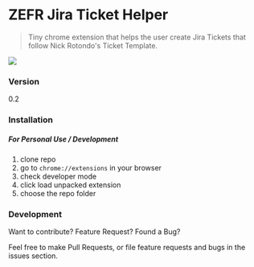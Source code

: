 # ZEFR Jira Ticket Helper
> Tiny chrome extension that helps the user create Jira Tickets that follow Nick Rotondo's Ticket Template.

![](http://imgur.com/a/6PeEo)

### Version
0.2

### Installation

##### For Personal Use / Development
1. clone repo
2. go to `chrome://extensions` in your browser
3. check developer mode
4. click load unpacked extension
5. choose the repo folder

### Development

Want to contribute? Feature Request? Found a Bug?

Feel free to make Pull Requests, or file feature requests and bugs in the issues section.
